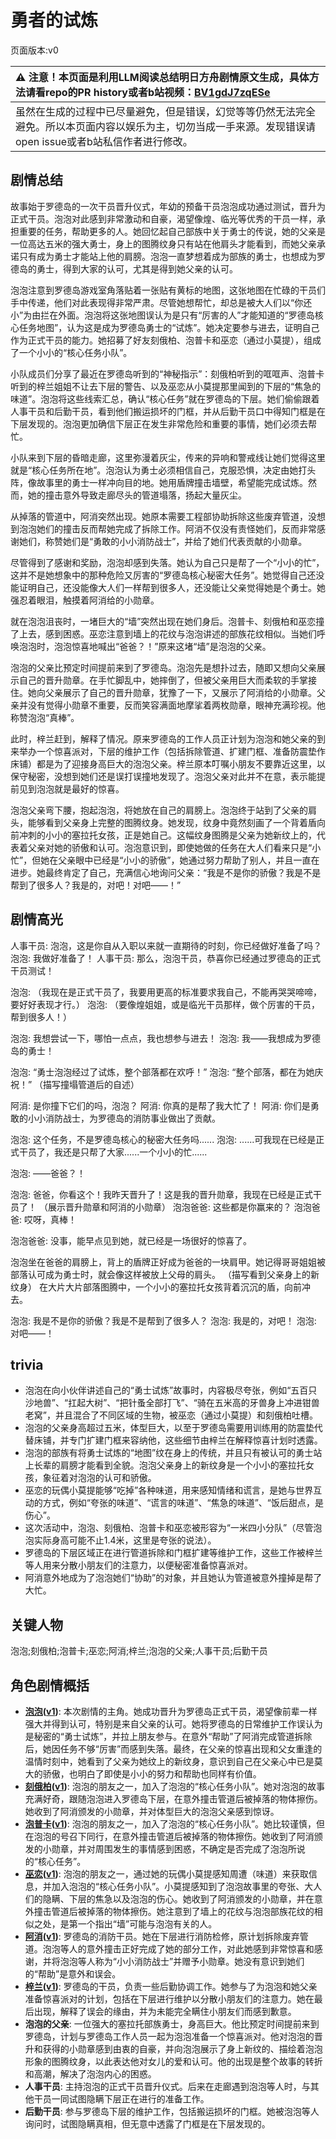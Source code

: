 # 勇者的试炼
页面版本:v0
 

| :warning: 注意！本页面是利用LLM阅读总结明日方舟剧情原文生成，具体方法请看repo的PR history或者b站视频：[BV1gdJ7zqESe](https://www.bilibili.com/video/BV1gdJ7zqESe/)         |
|:----------------------------|
| 虽然在生成的过程中已尽量避免，但是错误，幻觉等等仍然无法完全避免。所以本页面内容以娱乐为主，切勿当成一手来源。发现错误请open issue或者b站私信作者进行修改。|



## 剧情总结
故事始于罗德岛的一次干员晋升仪式，年幼的预备干员泡泡成功通过测试，晋升为正式干员。泡泡对此感到非常激动和自豪，渴望像煌、临光等优秀的干员一样，承担重要的任务，帮助更多的人。她回忆起自己部族中关于勇士的传说，她的父亲是一位高达五米的强大勇士，身上的图腾纹身只有站在他肩头才能看到，而她父亲承诺只有成为勇士才能站上他的肩膀。泡泡一直梦想着成为部族的勇士，也想成为罗德岛的勇士，得到大家的认可，尤其是得到她父亲的认可。

泡泡注意到罗德岛游戏室角落贴着一张贴有黄标的地图，这张地图在忙碌的干员们手中传递，他们对此表现得非常严肃。尽管她想帮忙，却总是被大人们以“你还小”为由拦在外面。泡泡将这张地图误认为是只有“厉害的人”才能知道的“罗德岛核心任务地图”，认为这是成为罗德岛勇士的“试炼”。她决定要参与进去，证明自己作为正式干员的能力。她招募了好友刻俄柏、泡普卡和巫恋（通过小莫提），组成了一个小小的“核心任务小队”。

小队成员们分享了最近在罗德岛听到的“神秘指示”：刻俄柏听到的哐哐声、泡普卡听到的梓兰姐姐不让去下层的警告、以及巫恋从小莫提那里闻到的下层的“焦急的味道”。泡泡将这些线索汇总，确认“核心任务”就在罗德岛的下层。她们偷偷跟着人事干员和后勤干员，看到他们搬运损坏的门框，并从后勤干员口中得知门框是在下层发现的。泡泡更加确信下层正在发生非常危险和重要的事情，她们必须去帮忙。

小队来到下层的昏暗走廊，这里弥漫着灰尘，传来的异响和警戒线让她们觉得这里就是“核心任务所在地”。泡泡认为勇士必须相信自己，克服恐惧，决定由她打头阵，像故事里的勇士一样冲向目的地。她用盾牌撞击墙壁，希望能完成试炼。然而，她的撞击意外导致走廊尽头的管道塌落，扬起大量灰尘。

从掉落的管道中，阿消突然出现。她原本需要工程部协助拆除这些废弃管道，没想到泡泡她们的撞击反而帮她完成了拆除工作。阿消不仅没有责怪她们，反而非常感谢她们，称赞她们是“勇敢的小小消防战士”，并给了她们代表贡献的小勋章。

尽管得到了感谢和奖励，泡泡却感到失落。她认为自己只是帮了一个“小小的忙”，这并不是她想象中的那种危险又厉害的“罗德岛核心秘密大任务”。她觉得自己还没能证明自己，还没能像大人们一样帮到很多人，还没能让父亲觉得她是个勇士。她强忍着眼泪，触摸着阿消给的小勋章。

就在泡泡沮丧时，一堵巨大的“墙”突然出现在她们身后。泡普卡、刻俄柏和巫恋撞了上去，感到困惑。巫恋注意到墙上的花纹与泡泡讲述的部族花纹相似。当她们呼唤泡泡时，泡泡惊喜地喊出“爸爸？！”原来这堵“墙”是泡泡的父亲。

泡泡的父亲比预定时间提前来到了罗德岛。泡泡先是想扑过去，随即又想向父亲展示自己的晋升勋章。在手忙脚乱中，她摔倒了，但被父亲用巨大而柔软的手掌接住。她向父亲展示了自己的晋升勋章，犹豫了一下，又展示了阿消给的小勋章。父亲并没有觉得小勋章不重要，反而笑容满面地摩挲着两枚勋章，眼神充满珍视。他称赞泡泡“真棒”。

此时，梓兰赶到，解释了情况。原来罗德岛的工作人员正计划为泡泡和她父亲的到来举办一个惊喜派对，下层的维护工作（包括拆除管道、扩建门框、准备防震垫作床铺）都是为了迎接身高巨大的泡泡父亲。梓兰原本叮嘱小朋友不要靠近这里，以保守秘密，没想到她们还是误打误撞地发现了。泡泡父亲对此并不在意，表示能提前见到泡泡就是最好的惊喜。

泡泡父亲弯下腰，抱起泡泡，将她放在自己的肩膀上。泡泡终于站到了父亲的肩头，能够看到父亲身上完整的图腾纹身。她发现，纹身中竟然刻画了一个背着盾向前冲刺的小小的塞拉托女孩，正是她自己。这幅纹身图腾是父亲为她新纹上的，代表着父亲对她的骄傲和认可。泡泡意识到，即使她做的任务在大人们看来只是“小忙”，但她在父亲眼中已经是“小小的骄傲”，她通过努力帮助了别人，并且一直在进步。她最终肯定了自己，充满信心地询问父亲：“我是不是你的骄傲？我是不是帮到了很多人？我是的，对吧！对吧——！”
## 剧情高光
人事干员: 泡泡，这是你自从入职以来就一直期待的时刻，你已经做好准备了吗？
泡泡: 我做好准备了！
人事干员: 那么，泡泡干员，恭喜你已经通过罗德岛的正式干员测试！

泡泡: （我现在是正式干员了，我要用更高的标准要求我自己，不能再哭哭啼啼，要好好表现才行。）
泡泡: （要像煌姐姐，或是临光干员那样，做个厉害的干员，帮到很多人！）

泡泡: 我想尝试一下，哪怕一点点，我也想参与进去！
泡泡: 我——我想成为罗德岛的勇士！

泡泡: “勇士泡泡经过了试炼，整个部落都在欢呼！”
泡泡: “整个部落，都在为她庆祝！”
（描写撞塌管道后的自述）

阿消: 是你撞下它们的吗，泡泡？
阿消: 你真的是帮了我大忙了！
阿消: 你们是勇敢的小小消防战士，为罗德岛的消防事业做出了贡献。

泡泡: 这个任务，不是罗德岛核心的秘密大任务吗......
泡泡: ......可我现在已经是正式干员了，我还是只帮了大家......一个小小的忙......

泡泡: ——爸爸？！

泡泡: 爸爸，你看这个！我昨天晋升了！这是我的晋升勋章，我现在已经是正式干员了！
（展示晋升勋章和阿消的小勋章）
泡泡爸爸: 这些都是你赢来的？
泡泡爸爸: 哎呀，真棒！

泡泡爸爸: 没事，能早点见到她，就已经是一场很好的惊喜了。

泡泡坐在爸爸的肩膀上，背上的盾牌正好成为爸爸的一块肩甲。她记得哥哥姐姐被部落认可成为勇士时，就会像这样被放上父母的肩头。
（描写看到父亲身上的新纹身）
在大片大片部落图腾中，一个小小的塞拉托女孩背着沉沉的盾，向前冲去。

泡泡: 我是不是你的骄傲？我是不是帮到了很多人？
泡泡: 我是的，对吧！
泡泡: 对吧——！
## trivia
*   泡泡在向小伙伴讲述自己的“勇士试炼”故事时，内容极尽夸张，例如“五百只沙地兽”、“扛起大树”、“把针蚤全部打飞”、“骑在五米高的牙兽身上冲进钳兽老窝”，并且混合了不同区域的生物，被巫恋（通过小莫提）和刻俄柏吐槽。
*   泡泡的父亲身高超过五米，体型巨大，以至于罗德岛需要用训练用的防震垫代替床铺，并专门扩建门框来容纳他，这些细节由梓兰在解释惊喜计划时透露。
*   泡泡的部族有将勇士试炼的“地图”纹在身上的传统，并且只有被认可的勇士站上长辈的肩膀才能看到全貌。泡泡父亲身上的新纹身是一个小小的塞拉托女孩，象征着对泡泡的认可和骄傲。
*   巫恋的玩偶小莫提能够“吃掉”各种味道，用来感知情绪和谎言，是她与世界互动的方式，例如“夸张的味道”、“谎言的味道”、“焦急的味道”、“饭后甜点，是伤心”。
*   这次活动中，泡泡、刻俄柏、泡普卡和巫恋被形容为“一米四小分队”（尽管泡泡实际身高可能不止1.4米，这里是夸张的说法）。
*   罗德岛的下层区域正在进行管道拆除和门框扩建等维护工作，这些工作被梓兰等人用来分散小朋友们的注意力，以便秘密准备惊喜派对。
*   阿消意外地成为了泡泡她们“协助”的对象，并且她认为管道被意外撞掉是帮了大忙。
## 关键人物
泡泡;刻俄柏;泡普卡;巫恋;阿消;梓兰;泡泡的父亲;人事干员;后勤干员
## 角色剧情概括
-   **[泡泡](../char_v3/char_381_bubble.md)([v1](../chars/char_381_bubble.md))**: 本次剧情的主角。她成功晋升为罗德岛正式干员，渴望像前辈一样强大并得到认可，特别是来自父亲的认可。她将罗德岛的日常维护工作误认为是秘密的“勇士试炼”，并拉上朋友参与。在意外“帮助”了阿消完成管道拆除后，她因任务不够“厉害”而感到失落。最终，在父亲的惊喜出现和父女重逢的温情时刻中，她看到了父亲为她纹上的新纹身，意识到自己在父亲心中已是莫大的骄傲，也明白了即使是小小的努力和帮助也同样有价值。
-   **[刻俄柏](../char_v3/char_2013_cerber.md)([v1](../chars/char_2013_cerber.md))**: 泡泡的朋友之一，加入了泡泡的“核心任务小队”。她对泡泡的故事充满好奇，跟随泡泡进入罗德岛下层，在意外撞击管道后被掉落的物体擦伤。她收到了阿消颁发的小勋章，并对体型巨大的泡泡父亲感到惊讶。
-   **[泡普卡](../char_v3/char_281_popka.md)([v1](../chars/char_281_popka.md))**: 泡泡的朋友之一，加入了泡泡的“核心任务小队”。她比较谨慎，但在泡泡的号召下同行，在意外撞击管道后被掉落的物体擦伤。她收到了阿消颁发的小勋章，并对周围发生的事情感到困惑，不确定是否完成了泡泡所说的“核心任务”。
-   **[巫恋](../char_v3/char_254_vodfox.md)([v1](../chars/char_254_vodfox.md))**: 泡泡的朋友之一，通过她的玩偶小莫提感知周遭（味道）来获取信息，并加入泡泡的“核心任务小队”。小莫提感知到了泡泡故事里的夸张、大人们的隐瞒、下层的焦急以及泡泡的伤心。她收到了阿消颁发的小勋章，并在意外撞击管道后被掉落的物体擦伤。她注意到了墙上的花纹与泡泡部族花纹的相似之处，是第一个指出“墙”可能与泡泡有关的人。
-   **[阿消](../char_v3/char_277_sqrrel.md)([v1](../chars/char_277_sqrrel.md))**: 罗德岛的消防干员。她在下层进行消防检修，原计划拆除废弃管道。泡泡等人的意外撞击正好完成了她的部分工作，对此她感到非常惊喜和感谢，并将泡泡等人称为“小小消防战士”并赠予小勋章。她没有意识到她们的“帮助”是意外和误会。
-   **[梓兰](../char_v3/char_278_orchid.md)([v1](../chars/char_278_orchid.md))**: 罗德岛的干员，负责一些后勤协调工作。她参与了为泡泡和她父亲准备惊喜派对的计划，包括在下层进行维护以分散小朋友们的注意力。她在最后出现，解释了误会的缘由，并为未能完全瞒住小朋友们而感到歉意。
-   **泡泡的父亲**: 一位强大的塞拉托部族勇士，身高巨大。他比预定时间提前来到罗德岛，计划与罗德岛工作人员一起为泡泡准备一个惊喜派对。他对泡泡的晋升和获得的小勋章感到由衷的自豪，并向泡泡展示了身上新纹的、描绘着泡泡形象的图腾纹身，以此表达他对女儿的爱和认可。他的出现是整个故事的转折和高潮，解决了泡泡内心的困惑。
-   **人事干员**: 主持泡泡的正式干员晋升仪式。后来在走廊遇到泡泡等人时，与其他干员一同试图隐瞒下层正在进行的准备工作。
-   **后勤干员**: 参与罗德岛下层的维护工作，包括搬运损坏的门框。她被泡泡等人询问时，试图隐瞒真相，但无意中透露了门框是在下层发现的。